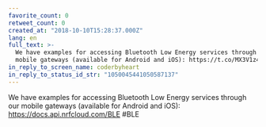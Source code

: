 ```yaml
---
favorite_count: 0
retweet_count: 0
created_at: "2018-10-10T15:28:37.000Z"
lang: en
full_text: >-
  We have examples for accessing Bluetooth Low Energy services through our
  mobile gateways (available for Android and iOS): https://t.co/MX3V1z4Vnf #BLE
in_reply_to_screen_name: coderbyheart
in_reply_to_status_id_str: "1050045441050587137"
---
```


We have examples for accessing Bluetooth Low Energy services through our mobile
gateways (available for Android and iOS): <https://docs.api.nrfcloud.com/BLE>
#BLE
